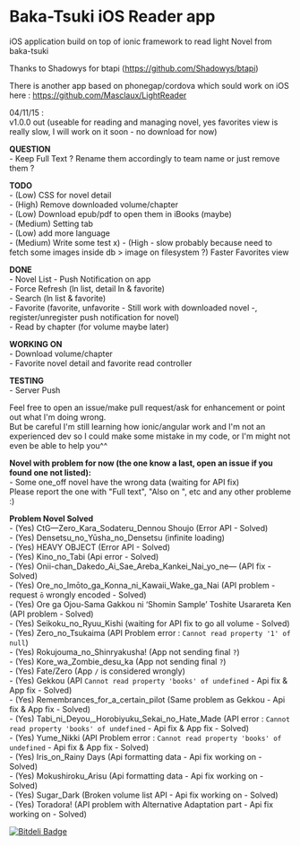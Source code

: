 # Baka-Tsuki iOS Reader app		

iOS application build on top of ionic framework to read light Novel from baka-tsuki

Thanks to Shadowys for btapi (https://github.com/Shadowys/btapi)

There is another app based on phonegap/cordova which sould work on iOS here : https://github.com/Masclaux/LightReader

04/11/15 :			
v1.0.0 out (useable for reading and managing novel, yes favorites view is really slow, I will work on it soon - no download for now)				

**QUESTION**	
	- Keep Full Text ? Rename them accordingly to team name or just remove them ?

**TODO**    
	- (Low) CSS for novel detail    
	- (High) Remove downloaded volume/chapter    
	- (Low) Download epub/pdf to open them in iBooks (maybe)    
	- (Medium) Setting tab    
	- (Low) add more language		
	- (Medium) Write some test x)
	- (High - slow probably because need to fetch some images inside db > image on filesystem ?) Faster Favorites view			
	
**DONE**	
	- Novel List
	- Push Notification on app	
	- Force Refresh (ln list, detail ln & favorite)		
	- Search (ln list & favorite)	
	- Favorite (favorite, unfavorite - Still work with downloaded novel -, register/unregister push notification for novel)    	
	- Read by chapter (for volume maybe later)		
	
**WORKING ON**		
	- Download volume/chapter    	
	- Favorite novel detail and favorite read controller		
	
**TESTING**		
	- Server Push		
	
Feel free to open an issue/make pull request/ask for enhancement or point out what I'm doing wrong.    
But be careful I'm still learning how ionic/angular work and I'm not an experienced dev so I could make some mistake in my code, or I'm might not even be able to help you^^

**Novel with problem for now (the one know a last, open an issue if you found one not listed):**	
	- Some one_off novel have the wrong data (waiting for API fix)			 
	Please report the one with "Full text", "Also on ", etc and any other probleme :) 		

**Problem Novel Solved**		
	- (Yes) CtG—Zero_Kara_Sodateru_Dennou Shoujo (Error API - Solved)		
	- (Yes) Densetsu_no_Yūsha_no_Densetsu (infinite loading)		
	- (Yes) HEAVY OBJECT (Error API - Solved)		
	- (Yes) Kino_no_Tabi (Api error - Solved)		
	- (Yes) Onii-chan_Dakedo_Ai_Sae_Areba_Kankei_Nai_yo_ne— (API fix - Solved)		
	- (Yes) Ore_no_Imōto_ga_Konna_ni_Kawaii_Wake_ga_Nai (API problem - request `ō` wrongly encoded - Solved)	
	- (Yes) Ore ga Ojou-Sama Gakkou ni ‘Shomin Sample’ Toshite Usarareta Ken (API problem - Solved)		
	- (Yes) Seikoku_no_Ryuu_Kishi (waiting for API fix to go all volume - Solved)		
	- (Yes) Zero_no_Tsukaima (API Problem error : `Cannot read property '1' of null`)		
	- (Yes) Rokujouma_no_Shinryakusha! (App not sending final `?`)		
	- (Yes) Kore_wa_Zombie_desu_ka (App not sending final `?`)		
	- (Yes) Fate/Zero (App `/` is considered wrongly)		
	- (Yes) Gekkou (API `Cannot read property 'books' of undefined` - Api fix & App fix - Solved)		
	- (Yes) Remembrances_for_a_certain_pilot (Same problem as Gekkou - Api fix & App fix - Solved)		
	- (Yes) Tabi_ni_Deyou,_Horobiyuku_Sekai_no_Hate_Made (API error : `Cannot read property 'books' of undefined` - Api fix & App fix - Solved)		
	- (Yes) Yume_Nikki (API Problem error : `Cannot read property 'books' of undefined` - Api fix & App fix - Solved)			
	- (Yes) Iris_on_Rainy Days (Api formatting data - Api fix working on - Solved)		
	- (Yes) Mokushiroku_Arisu (Api formatting data - Api fix working on - Solved)		
	- (Yes) Sugar_Dark (Broken volume list API - Api fix working on - Solved)		
	- (Yes) Toradora! (API problem with Alternative Adaptation part - Api fix working on - Solved)		

	
[![Bitdeli Badge](https://d2weczhvl823v0.cloudfront.net/AzSiAz/ln-reader/trend.png)](https://bitdeli.com/free "Bitdeli Badge")